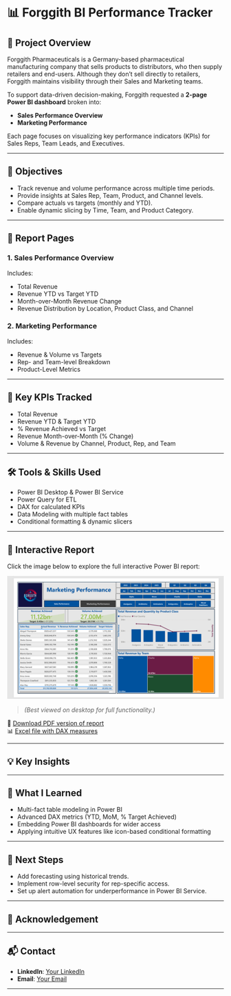 # 📊 Forggith BI Performance Tracker

## 🧠 Project Overview

Forggith Pharmaceuticals is a Germany-based pharmaceutical manufacturing company that sells products to distributors, who then supply retailers and end-users. Although they don’t sell directly to retailers, Forggith maintains visibility through their Sales and Marketing teams.

To support data-driven decision-making, Forggith requested a **2-page Power BI dashboard** broken into:
- **Sales Performance Overview**
- **Marketing Performance**

Each page focuses on visualizing key performance indicators (KPIs) for Sales Reps, Team Leads, and Executives.

---

## 🎯 Objectives

- Track revenue and volume performance across multiple time periods.
- Provide insights at Sales Rep, Team, Product, and Channel levels.
- Compare actuals vs targets (monthly and YTD).
- Enable dynamic slicing by Time, Team, and Product Category.

---

## 📁 Report Pages

### 1. **Sales Performance Overview**
Includes:
- Total Revenue
- Revenue YTD vs Target YTD
- Month-over-Month Revenue Change
- Revenue Distribution by Location, Product Class, and Channel

### 2. **Marketing Performance**
Includes:
- Revenue & Volume vs Targets
- Rep- and Team-level Breakdown
- Product-Level Metrics

---

## 📌 Key KPIs Tracked

- Total Revenue
- Revenue YTD & Target YTD
- % Revenue Achieved vs Target
- Revenue Month-over-Month (% Change)
- Volume & Revenue by Channel, Product, Rep, and Team

---

## 🛠 Tools & Skills Used

- Power BI Desktop & Power BI Service  
- Power Query for ETL  
- DAX for calculated KPIs  
- Data Modeling with multiple fact tables  
- Conditional formatting & dynamic slicers  

---

## 🔗 Interactive Report

Click the image below to explore the full interactive Power BI report:

[![Forggith Power BI Report](./Snapshots/report-thumbnail.png)](https://app.powerbi.com/view?r=eyJrIjoiZjMxMDM5YWMtZGFjZi00NmNjLTk2ODEtNzkyZmEzYjNlNDZjIiwidCI6IjczZmFkNzQwLTYwNzgtNDk5My04NTZhLTM0YzNjOThhYjlmZSJ9)

> *(Best viewed on desktop for full functionality.)*

📄 [Download PDF version of report](./Report%20PDF%20Export/Forggith_Report.pdf)  
📊 [Excel file with DAX measures](./Measures.xlsx)

---

## 💡 Key Insights


---

## 📘 What I Learned

- Multi-fact table modeling in Power BI
- Advanced DAX metrics (YTD, MoM, % Target Achieved)
- Embedding Power BI dashboards for wider access
- Applying intuitive UX features like icon-based conditional formatting

---

## 🔄 Next Steps

- Add forecasting using historical trends.
- Implement row-level security for rep-specific access.
- Set up alert automation for underperformance in Power BI Service.

---

## 🤝 Acknowledgement



---

## 📬 Contact

- **LinkedIn**: [Your LinkedIn](#)  
- **Email**: [Your Email](#)

---

